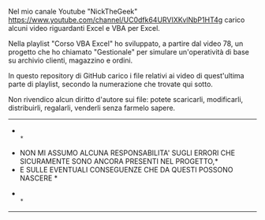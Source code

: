 Nel mio canale Youtube "NickTheGeek" https://www.youtube.com/channel/UC0dfk64URVIXKvlNbP1HT4g carico alcuni video riguardanti Excel e VBA per Excel.

Nella playlist "Corso VBA Excel" ho sviluppato, a partire dal video 78, un progetto che ho chiamato "Gestionale" per simulare un'operatività di base su archivio clienti, magazzino e ordini.

In questo repository di GitHub carico i file relativi ai video di quest'ultima parte di playlist, secondo la numerazione che trovate qui sotto.

Non rivendico alcun diritto d'autore sui file: potete scaricarli, modificarli, distribuirli, regalarli, venderli senza farmelo sapere.

*******************************************************************************************************
*                                                                                                     *
* NON MI ASSUMO ALCUNA RESPONSABILITA' SUGLI ERRORI CHE SICURAMENTE SONO ANCORA PRESENTI NEL PROGETTO,*
* E SULLE EVENTUALI CONSEGUENZE CHE DA QUESTI POSSONO NASCERE                                         *
*                                                                                                     *
*******************************************************************************************************
